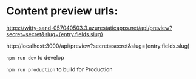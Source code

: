 # Content preview urls:

https://witty-sand-057040503.3.azurestaticapps.net/api/preview?secret=secret&slug={entry.fields.slug}

http://localhost:3000/api/preview?secret=secret&slug={entry.fields.slug}



`npm run dev` 
to develop

`npm run production`
to build for Production
